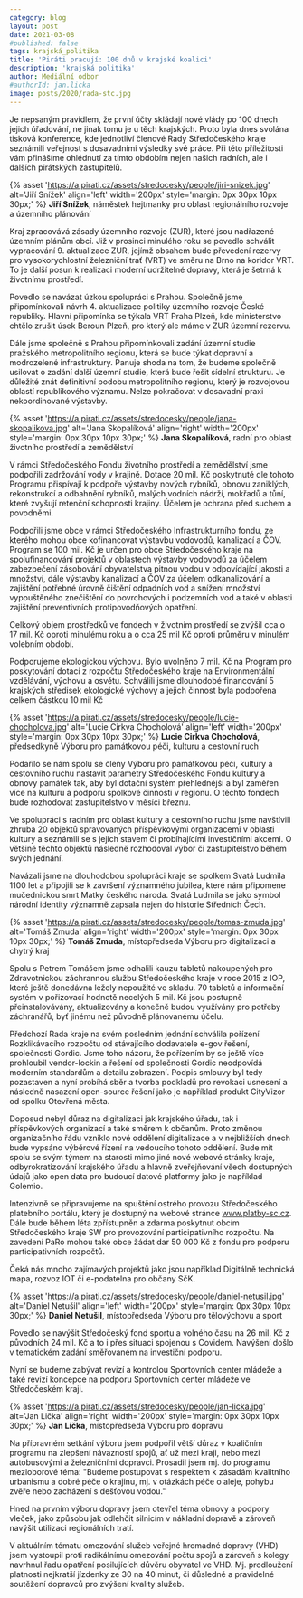 ```yaml
---
category: blog
layout: post
date: 2021-03-08
#published: false
tags: krajská_politika
title: 'Piráti pracují: 100 dnů v krajské koalici'
description: 'krajská politika'
author: Mediální odbor
#authorId: jan.licka
image: posts/2020/rada-stc.jpg
---
```


Je nepsaným pravidlem, že první účty skládají nové vlády po 100 dnech jejich úřadování, ne jinak tomu je u těch krajských. Proto byla dnes svolána tisková konference, kde jednotliví členové Rady Středočeského kraje seznámili veřejnost s dosavadními výsledky své práce. Při této příležitosti vám přinášíme ohlédnutí za tímto obdobím nejen našich radních, ale i  dalších pirátských zastupitelů.

{% asset 'https://a.pirati.cz/assets/stredocesky/people/jiri-snizek.jpg' alt='Jiří Snížek'  align='left' width='200px' style='margin: 0px 30px 10px 30px;' %}
**Jiří Snížek**, náměstek hejtmanky pro oblast regionálního rozvoje a územního plánování

Kraj zpracovává zásady územního rozvoje (ZUR), které jsou nadřazené územním plánům obcí. Již v prosinci minulého roku se povedlo schválit vypracování 9. aktualizace ZUR, jejímž obsahem bude převedení rezervy pro vysokorychlostní železniční trať (VRT) ve směru na Brno na koridor VRT. To je další posun k realizaci moderní udržitelné dopravy, která je šetrná k životnímu prostředí.

Povedlo se navázat úzkou spolupráci s Prahou. Společně jsme připomínkovali návrh 4. aktualizace politiky územního rozvoje České republiky. Hlavní připomínka se týkala VRT Praha Plzeň, kde ministerstvo chtělo zrušit úsek Beroun Plzeň, pro který ale máme v ZUR územní rezervu.

Dále jsme společně s Prahou připomínkovali zadání územní studie pražského metropolitního regionu, která se bude týkat dopravní a modrozelené infrastruktury. Panuje shoda na tom, že budeme společně usilovat o zadání další územní studie, která bude řešit sídelní strukturu. Je důležité znát definitivní podobu metropolitního regionu, který je rozvojovou oblastí republikového významu. Nelze pokračovat v dosavadní praxi nekoordinované výstavby.

{% asset 'https://a.pirati.cz/assets/stredocesky/people/jana-skopalikova.jpg' alt='Jana Skopalíková'  align='right' width='200px' style='margin: 0px 30px 10px 30px;' %}
**Jana Skopalíková**, radní pro oblast životního prostředí a zemědělství

V rámci Středočeského Fondu životního prostředí a zemědělství jsme podpořili zadržování vody v krajině. Dotace 20 mil. Kč poskytnuté dle tohoto Programu přispívají k podpoře výstavby nových rybníků, obnovu zaniklých, rekonstrukcí a odbahnění rybníků, malých vodních nádrží, mokřadů a tůní, které zvyšují retenční schopnosti krajiny. Účelem je ochrana před suchem a povodněmi.

Podpořili jsme obce v rámci Středočeského Infrastrukturního fondu, ze kterého mohou obce kofinancovat výstavbu vodovodů, kanalizací a ČOV. Program se 100 mil. Kč je určen pro obce Středočeského kraje na spolufinancování projektů v oblastech výstavby vodovodů za účelem zabezpečení zásobování obyvatelstva pitnou vodou v odpovídající jakosti a množství, dále výstavby kanalizací a ČOV za účelem odkanalizování a zajištění potřebné úrovně čištění odpadních vod a snížení množství vypouštěného znečištění do povrchových i podzemních vod a také v oblasti zajištění preventivních protipovodňových opatření.

Celkový objem prostředků ve fondech v životním prostředí se zvýšil cca o 17 mil. Kč oproti minulému roku a o cca 25 mil Kč oproti průměru v minulém volebním období.

Podporujeme ekologickou výchovu. Bylo uvolněno 7 mil. Kč na Program pro poskytování dotací z rozpočtu Středočeského kraje na Environmentální vzdělávání, výchovu a osvětu. Schválili jsme dlouhodobé financování 5 krajských středisek ekologické výchovy a jejich činnost byla podpořena celkem částkou 10 mil Kč

{% asset 'https://a.pirati.cz/assets/stredocesky/people/lucie-chocholova.jpg' alt='Lucie Cirkva Chocholová'  align='left' width='200px' style='margin: 0px 30px 10px 30px;' %}
**Lucie Cirkva Chocholová**, předsedkyně Výboru pro památkovou péči, kulturu a cestovní ruch

Podařilo se nám spolu se členy Výboru pro památkovou péči, kultury a cestovního ruchu nastavit parametry Středočeského Fondu kultury a obnovy památek tak, aby byl dotační systém přehlednější a byl zaměřen více na kulturu a podporu spolkové činnosti v regionu. O těchto fondech bude rozhodovat zastupitelstvo v měsíci březnu.
 
Ve spolupráci s radním pro oblast kultury a cestovního ruchu jsme navštívili zhruba 20 objektů spravovaných příspěvkovými organizacemi v oblasti kultury a seznámili se s jejich stavem či probíhajícími investičními akcemi. O většině těchto objektů následně rozhodoval výbor či zastupitelstvo během svých jednání.
 
Navázali jsme na dlouhodobou spolupráci kraje se spolkem Svatá Ludmila 1100 let a připojili se k završení významného jubilea, které nám připomene mučednickou smrt Matky českého národa. Svatá Ludmila se jako symbol národní identity významně zapsala nejen do historie Středních Čech. 

{% asset 'https://a.pirati.cz/assets/stredocesky/people/tomas-zmuda.jpg' alt='Tomáš Zmuda'  align='right' width='200px' style='margin: 0px 30px 10px 30px;' %}
**Tomáš Zmuda**, místopředseda Výboru pro digitalizaci a chytrý kraj

Spolu s Petrem Tomášem jsme odhalili kauzu tabletů nakoupených pro Zdravotnickou záchrannou službu Středočeského kraje v roce 2015 z IOP, které ještě donedávna ležely nepoužité ve skladu. 70 tabletů a informační systém v pořizovací hodnotě necelých 5 mil. Kč jsou postupně přeinstalovávány, aktualizovány a konečně budou využívány pro potřeby záchranářů, byť jinému než původně plánovanému účelu.

Předchozí Rada kraje na svém posledním jednání schválila pořízení Rozklikávacího rozpočtu od stávajícího dodavatele e-gov řešení, společnosti Gordic. Jsme toho názoru, že pořízením by se ještě více prohloubil vendor-lockin a řešení od společnosti Gordic neodpovídá moderním standardům a detailu zobrazení. Podpis smlouvy byl tedy pozastaven a nyní probíhá sběr a tvorba podkladů pro revokaci usnesení a následně nasazení open-source řešení jako je například produkt CityVizor od spolku Otevřená města. 

Doposud nebyl důraz na digitalizaci jak krajského úřadu, tak i příspěvkových organizací a také směrem k občanům. Proto změnou organizačního řádu vzniklo nové oddělení digitalizace a v nejbližších dnech bude vypsáno výběrové řízení na vedoucího tohoto oddělení. Bude mít spolu se svým týmem na starosti mimo jiné nové webové stránky kraje, odbyrokratizování krajského úřadu a hlavně zveřejňování všech dostupných údajů jako open data pro budoucí datové platformy jako je například Golemio. 

Intenzivně se připravujeme na spuštění ostrého provozu Středočeského platebního portálu, který je dostupný na webové stránce www.platby-sc.cz. Dále bude během léta zpřístupněn a zdarma poskytnut obcím Středočeského kraje SW pro provozování participativního rozpočtu. Na zavedení PaRo mohou také obce žádat dar 50 000 Kč z fondu pro podporu participativních rozpočtů. 
 
Čeká nás mnoho zajímavých projektů jako jsou například Digitálně technická mapa, rozvoz IOT či e-podatelna pro občany SčK. 

{% asset 'https://a.pirati.cz/assets/stredocesky/people/daniel-netusil.jpg' alt='Daniel Netušil'  align='left' width='200px' style='margin: 0px 30px 10px 30px;' %}
**Daniel Netušil**, místopředseda Výboru pro tělovýchovu a sport

Povedlo se navýšit Středočeský fond sportu a volného času na 26 mil. Kč z původních 24 mil. Kč a to i přes situaci spojenou s Covidem. Navýšení došlo v tematickém zadání směřovaném na investiční podporu.

Nyní se budeme zabývat revizí a kontrolou Sportovních center mládeže a také revizí koncepce na podporu Sportovních center mládeže ve Středočeském kraji. 

{% asset 'https://a.pirati.cz/assets/stredocesky/people/jan-licka.jpg' alt='Jan Lička'  align='right' width='200px' style='margin: 0px 30px 10px 30px;' %}
**Jan Lička**, místopředseda Výboru pro dopravu

Na přípravném setkání výboru jsem podpořil větší důraz v koaličním programu na zlepšení návazností spojů, ať už mezi kraji, nebo mezi autobusovými a železničními dopravci. Prosadil jsem mj. do programu mezioborové téma: "Budeme postupovat s respektem k zásadám kvalitního urbanismu a dobré péče o krajinu, mj. v otázkách péče o aleje, pohybu zvěře nebo zacházení s dešťovou vodou."

Hned na prvním výboru dopravy jsem otevřel téma obnovy a podpory vleček, jako způsobu jak odlehčit silnicím v nákladní dopravě a zároveň navýšit utilizaci regionálních tratí. 

V aktuálním tématu omezování služeb veřejné hromadné dopravy (VHD) jsem vystoupil proti radikálnímu omezování počtu spojů a zároveň s kolegy navrhnul řadu opatření posilujících důvěru obyvatel ve VHD. Mj. prodloužení platnosti nejkratší jízdenky ze 30 na 40 minut, či důsledné a pravidelné soutěžení dopravců pro zvýšení kvality služeb.
